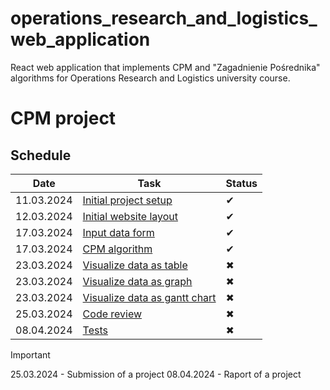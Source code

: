 # operations_research_and_logistics_web_application
React web application that implements CPM and "Zagadnienie Pośrednika" algorithms for Operations Research and Logistics university course.

# CPM project

## Schedule

| Date | Task | Status |
| --- | --- | --- |
| 11.03.2024 | [Initial project setup](https://github.com/aizzy1337/operations_research_and_logistics_web_application/issues/1) | ✔ |
| 12.03.2024 | [Initial website layout](https://github.com/aizzy1337/operations_research_and_logistics_web_application/issues/2) | ✔ |
| 17.03.2024 | [Input data form](https://github.com/aizzy1337/operations_research_and_logistics_web_application/issues/3) | ✔ |
| 17.03.2024 | [CPM algorithm](https://github.com/aizzy1337/operations_research_and_logistics_web_application/issues/4)| ✔ |
| 23.03.2024 | [Visualize data as table](https://github.com/aizzy1337/operations_research_and_logistics_web_application/issues/5)| ✖ |
| 23.03.2024 | [Visualize data as graph](https://github.com/aizzy1337/operations_research_and_logistics_web_application/issues/6)| ✖ |
| 23.03.2024 | [Visualize data as gantt chart](https://github.com/aizzy1337/operations_research_and_logistics_web_application/issues/7)| ✖ |
| 25.03.2024 | [Code review](https://github.com/aizzy1337/operations_research_and_logistics_web_application/issues/8)| ✖ |
| 08.04.2024 | [Tests](https://github.com/aizzy1337/operations_research_and_logistics_web_application/issues/9)| ✖ |

> [!IMPORTANT]
> 25.03.2024 - Submission of a project
> 08.04.2024 - Raport of a project
